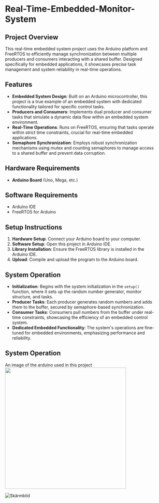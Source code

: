 # Real-Time-Embedded-Monitor-System

## Project Overview

This real-time embedded system project uses the Arduino platform and FreeRTOS to efficiently manage synchronization between multiple producers and consumers interacting with a shared buffer. Designed specifically for embedded applications, it showcases precise task management and system reliability in real-time operations.

## Features

- **Embedded System Design**: Built on an Arduino microcontroller, this project is a true example of an embedded system with dedicated functionality tailored for specific control tasks.
- **Producers and Consumers**: Implements dual producer and consumer tasks that simulate a dynamic data flow within an embedded system environment.
- **Real-Time Operations**: Runs on FreeRTOS, ensuring that tasks operate within strict time constraints, crucial for real-time embedded applications.
- **Semaphore Synchronization**: Employs robust synchronization mechanisms using mutex and counting semaphores to manage access to a shared buffer and prevent data corruption.

## Hardware Requirements

- **Arduino Board** (Uno, Mega, etc.)

## Software Requirements

- Arduino IDE
- FreeRTOS for Arduino

## Setup Instructions

1. **Hardware Setup**: Connect your Arduino board to your computer.
2. **Software Setup**: Open this project in Arduino IDE.
3. **Library Installation**: Ensure the FreeRTOS library is installed in the Arduino IDE.
4. **Upload**: Compile and upload the program to the Arduino board.

## System Operation

- **Initialization**: Begins with the system initialization in the `setup()` function, where it sets up the random number generator, monitor structure, and tasks.
- **Producer Tasks**: Each producer generates random numbers and adds them to the buffer, secured by semaphore-based synchronization.
- **Consumer Tasks**: Consumers pull numbers from the buffer under real-time constraints, showcasing the efficiency of an embedded control system.
- **Dedicated Embedded Functionality**: The system's operations are fine-tuned for embedded environments, emphasizing performance and reliability.

## System Operation
 An image of the arduino used in this project
 <img src="https://github.com/mohamadd10/Real-Time-Embedded-Monitor-System/assets/119814738/662ef1e6-01dc-4326-a086-c3fb8aaaa5ae" width="400">

 ![Skärmbild](https://github.com/mohamadd10/Real-Time-Embedded-Monitor-System/assets/119814738/662ef1e6-01dc-4326-a086-c3fb8aaaa5ae)



